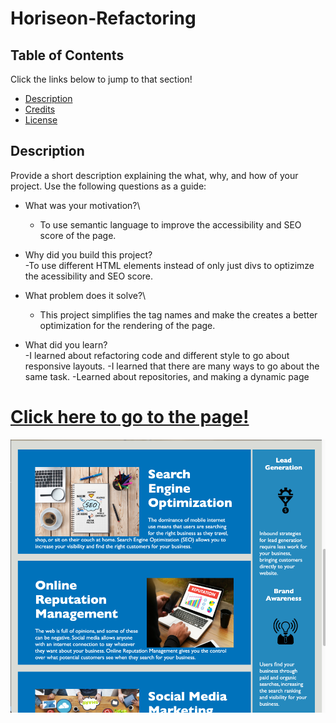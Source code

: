 # Horiseon-Refactoring

## Table of Contents

Click the links below to jump to that section!

- [Description](#description)
- [Credits](#credits)
- [License](#license)

## Description

Provide a short description explaining the what, why, and how of your project. Use the following questions as a guide:

- What was your motivation?\

  - To use semantic language to improve the accessibility and SEO score of the page.

- Why did you build this project?\
   -To use different HTML elements instead of only just divs to optizimze the acessibility and SEO score.

- What problem does it solve?\

  - This project simplifies the tag names and make the creates a better optimization for the rendering of the page.

- What did you learn?\
  -I learned about refactoring code and different style to go about responsive layouts.
  -I learned that there are many ways to go about the same task.
  -Learned about repositories, and making a dynamic page

# [Click here to go to the page!](https://elvis2681.github.io/codeRefactor/)

![Welcome](./Screenshot.png)
